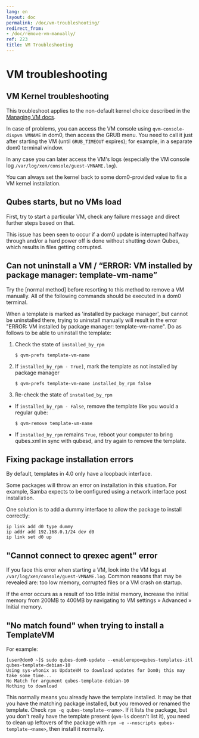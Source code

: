 ```yaml
---
lang: en
layout: doc
permalink: /doc/vm-troubleshooting/
redirect_from:
- /doc/remove-vm-manually/
ref: 223
title: VM Troubleshooting
---
```


# VM troubleshooting

## VM Kernel troubleshooting

This troubleshoot applies to the non-default kernel choice described in the [Managing VM docs](/doc/managing-vm-kernel/#using-kernel-installed-in-the-vm).

In case of problems, you can access the VM console using `qvm-console-dispvm VMNAME` in dom0, then access the GRUB menu.
You need to call it just after starting the VM (until `GRUB_TIMEOUT` expires); for example, in a separate dom0 terminal window.

In any case you can later access the VM's logs (especially the VM console log `/var/log/xen/console/guest-VMNAME.log`).

You can always set the kernel back to some dom0-provided value to fix a VM kernel installation.

## Qubes starts, but no VMs load

First, try to start a particular VM, check any failure message and direct further steps based on that.

This issue has been seen to occur if a dom0 update is interrupted halfway through and/or a hard power off is done without shutting down Qubes, which results in files getting corrupted.

## Can not uninstall a VM / “ERROR: VM installed by package manager: template-vm-name”

Try the [normal method] before resorting to this method to remove a VM manually.
All of the following commands should be executed in a dom0 terminal.

When a template is marked as 'installed by package manager', but cannot be uninstalled there, trying to uninstall manually will result in the error "ERROR: VM installed by package manager: template-vm-name". Do as follows to be able to uninstall the template:

1. Check the state of `installed_by_rpm`

    ```
    $ qvm-prefs template-vm-name
    ```

2. If `installed_by_rpm - True]`, mark the template as not installed by package manager

    ```
    $ qvm-prefs template-vm-name installed_by_rpm false
    ```

3. Re-check the state of `installed_by_rpm`

- If `installed_by_rpm - False`, remove the template like you would a regular qube:

    ```
    $ qvm-remove template-vm-name
    ```

- If `installed_by_rpm` remains `True`, reboot your computer to bring qubes.xml in sync with qubesd, and try again to remove the template.

## Fixing package installation errors

By default, templates in 4.0 only have a loopback interface.

Some packages will throw an error on installation in this situation.
For example, Samba expects to be configured using a network interface post installation.

One solution is to add a dummy interface to allow the package to install correctly:

```
ip link add d0 type dummy
ip addr add 192.168.0.1/24 dev d0
ip link set d0 up
```

## "Cannot connect to qrexec agent" error

If you face this error when starting a VM, look into the VM logs at `/var/log/xen/console/guest-VMNAME.log`.
Common reasons that may be revealed are: too low memory, corrupted files or a VM crash on startup.

If the error occurs as a result of too little initial memory, increase the initial memory from 200MB to 400MB by navigating to VM settings » Advanced » Initial memory.

## "No match found" when trying to install a TemplateVM

For example:

```
[user@dom0 ~]$ sudo qubes-dom0-update --enablerepo=qubes-templates-itl qubes-template-debian-10
Using sys-whonix as UpdateVM to download updates for Dom0; this may take some time...
No Match for argument qubes-template-debian-10
Nothing to download
```

This normally means you already have the template installed.
It may be that you have the matching package installed, but you removed or renamed the template.
Check `rpm -q qubes-template-<name>`.
If it lists the package, but you don't really have the template present (`qvm-ls` doesn't list it), you need to clean up leftovers of the package with `rpm -e --noscripts qubes-template-<name>`, then install it normally.
